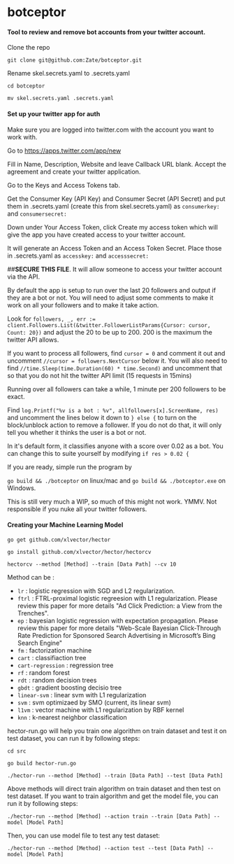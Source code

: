 # botceptor
#### Tool to review and remove bot accounts from your twitter account.

Clone the repo

`git clone git@github.com:Zate/botceptor.git`

Rename skel.secrets.yaml to .secrets.yaml

`cd botceptor`

`mv skel.secrets.yaml .secrets.yaml`

#### Set up your twitter app for auth

Make sure you are logged into twitter.com with the account you want to work with.

Go to https://apps.twitter.com/app/new

Fill in Name, Description, Website and leave Callback URL blank.  Accept the agreement and create your twitter application.

Go to the Keys and Access Tokens tab.

Get the Consumer Key (API Key) and Consumer Secret (API Secret) and put them in .secrets.yaml (create this from skel.secrets.yaml) as `consumerkey:` and `consumersecret:`

Down under Your Access Token, click Create my access token which will give the app you have created access to your twitter account.

It will generate an Access Token and an Access Token Secret.  Place those in .secrets.yaml as `accesskey:` and  `accesssecret:`

##**SECURE THIS FILE**.  It will allow someone to access your twitter account via the API.

By default the app is setup to run over the last 20 followers and output if they are a bot or not.  You will need to adjust some comments to make it work on all your followers and to make it take action.

Look for `followers, _, err := client.Followers.List(&twitter.FollowerListParams{Cursor: cursor, Count: 20})` and adjust the 20 to be up to 200.  200 is the maximum the twitter API allows.

If you want to process all followers, find `cursor = 0` and comment it out and uncomment `//cursor = followers.NextCursor` below it.  You will also need to find `//time.Sleep(time.Duration(60) * time.Second)` and uncomment that so that you do not hit the twitter API limit (15 requests in 15mins)

Running over all followers can take a while, 1 minute per 200 followers to be exact.

Find `log.Printf("%v is a bot : %v", allfollowers[x].ScreenName, res)` and uncomment the lines below it down to `} else {` to turn on the block/unblock action to remove a follower.  If you do not do that, it will only tell you whether it thinks the user is a bot or not.

In it's default form, it classifies anyone with a score over 0.02 as a bot.  You can change this to suite yourself by modifying `if res > 0.02 {`

If you are ready, simple run the program by 

`go build && ./botceptor` on linux/mac and `go build && ./botceptor.exe` on Windows.

This is still very much a WIP, so much of this might not work.  YMMV.  Not responsible if you nuke all your twitter followers.


#### Creating your Machine Learning Model

`go get github.com/xlvector/hector`

`go install github.com/xlvector/hector/hectorcv`

`hectorcv --method [Method] --train [Data Path] --cv 10`


Method can be :

* `lr` : logistic regression with SGD and L2 regularization.
* `ftrl` : FTRL-proximal logistic regreesion with L1 regularization. Please review this paper for more details "Ad Click Prediction: a View from the Trenches".
* `ep` : bayesian logistic regression with expectation propagation. Please review this paper for more details "Web-Scale Bayesian Click-Through Rate Prediction for Sponsored Search Advertising in Microsoft’s Bing Search Engine"
* `fm` : factorization machine
* `cart` : classifiaction tree
* `cart-regression` : regression tree
* `rf` : random forest
* `rdt` : random decision trees
* `gbdt` : gradient boosting decisio tree
* `linear-svm` : linear svm with L1 regularization
* `svm` : svm optimizaed by SMO (current, its linear svm)
* `l1vm` : vector machine with L1 regularization by RBF kernel
* `knn` : k-nearest neighbor classification

hector-run.go will help you train one algorithm on train dataset and test it on test dataset, you can run it by following steps:

`cd src`

`go build hector-run.go`

`./hector-run --method [Method] --train [Data Path] --test [Data Path]`

Above methods will direct train algorithm on train dataset and then test on test dataset. If you want to train algorithm and get the model file, you can run it by following steps:

`./hector-run --method [Method] --action train --train [Data Path] --model [Model Path]`

Then, you can use model file to test any test dataset:

`./hector-run --method [Method] --action test --test [Data Path] --model [Model Path]`
